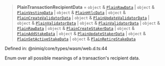 > **PlainTransactionRecipientData** = `object` & [`PlainRawData`](../interfaces/PlainRawData.md) \| `object` & [`PlainVestingData`](../interfaces/PlainVestingData.md) \| `object` & [`PlainHtlcData`](../interfaces/PlainHtlcData.md) \| `object` & [`PlainCreateValidatorData`](../interfaces/PlainCreateValidatorData.md) \| `object` & [`PlainUpdateValidatorData`](../interfaces/PlainUpdateValidatorData.md) \| `object` & [`PlainValidatorData`](../interfaces/PlainValidatorData.md) \| `object` & [`PlainValidatorData`](../interfaces/PlainValidatorData.md) \| `object` & [`PlainRawData`](../interfaces/PlainRawData.md) \| `object` & [`PlainCreateStakerData`](../interfaces/PlainCreateStakerData.md) \| `object` & [`PlainAddStakeData`](../interfaces/PlainAddStakeData.md) \| `object` & [`PlainUpdateStakerData`](../interfaces/PlainUpdateStakerData.md) \| `object` & [`PlainSetActiveStakeData`](../interfaces/PlainSetActiveStakeData.md) \| `object` & [`PlainRetireStakeData`](../interfaces/PlainRetireStakeData.md)

Defined in: @nimiq/core/types/wasm/web.d.ts:44

Enum over all possible meanings of a transaction\'s recipient data.
